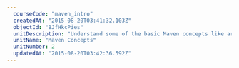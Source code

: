 ```yaml
---
  courseCode: "maven_intro"
  createdAt: "2015-08-20T03:41:32.103Z"
  objectId: "BJfHkcPies"
  unitDescription: "Understand some of the basic Maven concepts like archetypes, build phases and dependencies. Setup a web application using Maven that covers the concepts you've learned."
  unitName: "Maven Concepts"
  unitNumber: 2
  updatedAt: "2015-08-20T03:42:36.592Z"
---
```

